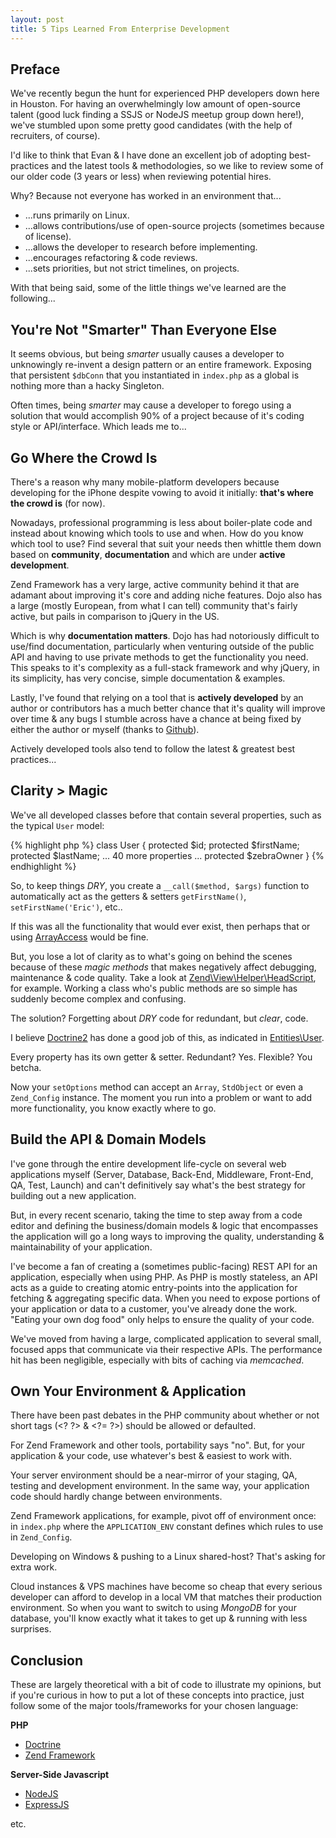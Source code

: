 ```yaml
---
layout: post
title: 5 Tips Learned From Enterprise Development
---
```


## Preface

We've recently begun the hunt for experienced PHP developers down here in Houston.
For having an overwhelmingly low amount of open-source talent (good luck finding a SSJS or
NodeJS meetup group down here!), we've stumbled upon some pretty good candidates (with
the help of recruiters, of course).

I'd like to think that Evan & I have done an excellent job of adopting best-practices and the
latest tools & methodologies, so we like to review some of our older code (3 years or less) when
reviewing potential hires.

Why? Because not everyone has worked in an environment that...

* ...runs primarily on Linux.
* ...allows contributions/use of open-source projects (sometimes because of license).
* ...allows the developer to research before implementing.
* ...encourages refactoring & code reviews.
* ...sets priorities, but not strict timelines, on projects.

With that being said, some of the little things we've learned are the following...

## You're Not "Smarter" Than Everyone Else

It seems obvious, but being *smarter* usually causes a developer to unknowingly re-invent a
design pattern or an entire framework.  Exposing that persistent `$dbConn` that you
instantiated in `index.php` as a global is nothing more than a hacky Singleton.

Often times, being *smarter* may cause a developer to forego using a solution that would
accomplish 90% of a project because of it's coding style or API/interface.  Which leads me to...

## Go Where the Crowd Is

There's a reason why many mobile-platform developers because developing for the iPhone despite
vowing to avoid it initially: **that's where the crowd is** (for now).

Nowadays, professional programming is less about boiler-plate code and instead about knowing
which tools to use and when.  How do you know which tool to use?  Find several that suit your
needs then whittle them down based on **community**, **documentation** and which are under
**active development**.

Zend Framework has a very large, active community behind it that are adamant about improving
it's core and adding niche features.  Dojo also has a large (mostly European, from what I can
tell) community that's fairly active, but pails in comparison to jQuery in the US.

Which is why **documentation matters**.  Dojo has had notoriously difficult to use/find
documentation, particularly when venturing outside of the public API and having to use private
methods to get the functionality you need.  This speaks to it's complexity as a full-stack
framework and why jQuery, in its simplicity, has very concise, simple documentation & examples.

Lastly, I've found that relying on a tool that is **actively developed** by an author or
contributors has a much better chance that it's quality will improve over time & any bugs I
stumble across have a chance at being fixed by either the author or myself (thanks to
[Github](http://github.com)).

Actively developed tools also tend to follow the latest & greatest best practices...

## Clarity > Magic

We've all developed classes before that contain several properties, such as the typical
`User` model:

{% highlight php %}
class User
{
    protected $id;
    protected $firstName;
    protected $lastName;
    ... 40 more properties ...
    protected $zebraOwner
}
{% endhighlight %}

So, to keep things *DRY*, you create a `__call($method, $args)` function to
automatically act as the getters & setters `getFirstName()`, `setFirstName('Eric')`, etc..

If this was all the functionality that would ever exist, then perhaps that or
using [ArrayAccess](http://php.net/manual/en/class.arrayaccess.php) would be fine.

But, you lose a lot of clarity as to what's going on behind the scenes because
of these *magic methods* that makes negatively affect debugging, maintenance
& code quality.  Take a look at [Zend\View\Helper\HeadScript](http://github.com/zendframework/zf2/blob/master/library/Zend/View/Helper/HeadScript.php#L190),
for example.  Working a class who's public methods are so simple has suddenly become
complex and confusing.

The solution?  Forgetting about *DRY* code for redundant, but *clear*, code.

I believe [Doctrine2](http://github.com/doctrine/doctrine2) has done a good job of this,
as indicated in [Entities\User](http://github.com/doctrine/doctrine2/blob/master/tools/sandbox/Entities/User.php).

Every property has its own getter & setter.  Redundant?  Yes.  Flexible?  You betcha.

Now your `setOptions` method can accept an `Array`, `StdObject` or even a `Zend_Config` instance.
The moment you run into a problem or want to add more functionality, you know exactly where to go.

## Build the API & Domain Models

I've gone through the entire development life-cycle on several web applications
myself (Server, Database, Back-End, Middleware, Front-End, QA, Test, Launch) and
can't definitively say what's the best strategy for building out a new application.

But, in every recent scenario, taking the time to step away from a code editor
and defining the business/domain models & logic that encompasses the application
will go a long ways to improving the quality, understanding & maintainability of
your application.

I've become a fan of creating a (sometimes public-facing) REST API for an application,
especially when using PHP.  As PHP is mostly stateless, an API acts as a guide to
creating atomic entry-points into the application for fetching & aggregating specific
data.  When you need to expose portions of your application or data to a customer,
you've already done the work.  "Eating your own dog food" only helps to ensure the
quality of your code.

We've moved from having a large, complicated application to several small, focused
apps that communicate via their respective APIs.  The performance hit has been
negligible, especially with bits of caching via *memcached*.

## Own Your Environment & Application

There have been past debates in the PHP community about whether or not
short tags (&lt;? ?&gt; & &lt;?= ?&gt;) should be allowed or defaulted.

For Zend Framework and other tools, portability says "no".  But, for your
application & your code, use whatever's best & easiest to work with.

Your server environment should be a near-mirror of your staging, QA, testing
and development environment.  In the same way, your application code should
hardly change between environments.

Zend Framework applications, for example, pivot off of environment once: in
`index.php` where the `APPLICATION_ENV` constant defines which rules to use
in `Zend_Config`.

Developing on Windows & pushing to a Linux shared-host?  That's asking for
extra work.

Cloud instances & VPS machines have become so cheap that every serious
developer can afford to develop in a local VM that matches their production
environment.  So when you want to switch to using *MongoDB* for your database,
you'll know exactly what it takes to get up & running with less surprises.

## Conclusion

These are largely theoretical with a bit of code to illustrate my opinions,
but if you're curious in how to put a lot of these concepts into practice,
just follow some of the major tools/frameworks for your chosen language:

**PHP**

* [Doctrine](http://github.com/doctrine/doctrine)
* [Zend Framework](http://github.com/zendframework/zf2)

**Server-Side Javascript**

* [NodeJS](http://nodejs.org/)
* [ExpressJS](http://expressjs.com/)

etc.